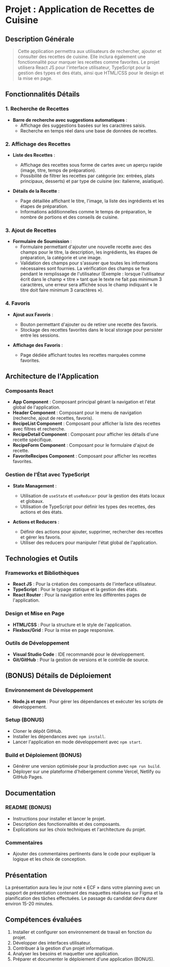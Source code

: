 # Projet : Application de Recettes de Cuisine

## Description Générale

>Cette application permettra aux utilisateurs de rechercher, ajouter et consulter des recettes de cuisine. Elle inclura également une fonctionnalité pour marquer les recettes comme favorites. Le projet utilisera React JS pour l'interface utilisateur, TypeScript pour la gestion des types et des états, ainsi que HTML/CSS pour le design et la mise en page.

## Fonctionnalités Détails

### 1. Recherche de Recettes

- **Barre de recherche avec suggestions automatiques** :
    - Affichage des suggestions basées sur les caractères saisis.
    - Recherche en temps réel dans une base de données de recettes.

### 2. Affichage des Recettes

- **Liste des Recettes** :
    - Affichage des recettes sous forme de cartes avec un aperçu rapide (image, titre, temps de préparation).
    - Possibilité de filtrer les recettes par catégorie (ex: entrées, plats principaux, desserts) et par type de cuisine (ex: italienne, asiatique).

- **Détails de la Recette** :
    - Page détaillée affichant le titre, l'image, la liste des ingrédients et les étapes de préparation.
    - Informations additionnelles comme le temps de préparation, le nombre de portions et des conseils de cuisine.

### 3. Ajout de Recettes

- **Formulaire de Soumission** :
    - Formulaire permettant d'ajouter une nouvelle recette avec des champs pour le titre, la description, les ingrédients, les étapes de préparation, la catégorie et une image.
    - Validation des champs pour s'assurer que toutes les informations nécessaires sont fournies. La vérification des champs se fera pendant le remplissage de l'utilisateur (Exemple : lorsque l'utilisateur écrit dans le champ « titre » tant que le texte ne fait pas minimum 3 caractères, une erreur sera affichée sous le champ indiquant « le titre doit faire minimum 3 caractères »).

### 4. Favoris

- **Ajout aux Favoris** :
    - Bouton permettant d'ajouter ou de retirer une recette des favoris.
    - Stockage des recettes favorites dans le local storage pour persister entre les sessions.

- **Affichage des Favoris** :
    - Page dédiée affichant toutes les recettes marquées comme favorites.

## Architecture de l'Application

### Composants React

- **App Component** : Composant principal gérant la navigation et l'état global de l'application.
- **Header Component** : Composant pour le menu de navigation (recherche, ajout de recettes, favoris).
- **RecipeList Component** : Composant pour afficher la liste des recettes avec filtres et recherche.
- **RecipeDetail Component** : Composant pour afficher les détails d'une recette spécifique.
- **RecipeForm Component** : Composant pour le formulaire d'ajout de recette.
- **FavoriteRecipes Component** : Composant pour afficher les recettes favorites.

### Gestion de l'État avec TypeScript

- **State Management** :
    - Utilisation de `useState` et `useReducer` pour la gestion des états locaux et globaux.
    - Utilisation de TypeScript pour définir les types des recettes, des actions et des états.

- **Actions et Reducers** :
    - Définir des actions pour ajouter, supprimer, rechercher des recettes et gérer les favoris.
    - Utiliser des reducers pour manipuler l'état global de l'application.

## Technologies et Outils

### Frameworks et Bibliothèques

- **React JS** : Pour la création des composants de l'interface utilisateur.
- **TypeScript** : Pour le typage statique et la gestion des états.
- **React Router** : Pour la navigation entre les différentes pages de l'application.

### Design et Mise en Page

- **HTML/CSS** : Pour la structure et le style de l'application.
- **Flexbox/Grid** : Pour la mise en page responsive.

### Outils de Développement

- **Visual Studio Code** : IDE recommandé pour le développement.
- **Git/GitHub** : Pour la gestion de versions et le contrôle de source.

## (BONUS) Détails de Déploiement

### Environnement de Développement

- **Node.js et npm** : Pour gérer les dépendances et exécuter les scripts de développement.

### Setup (BONUS)

- Cloner le dépôt GitHub.
- Installer les dépendances avec `npm install`.
- Lancer l'application en mode développement avec `npm start`.

### Build et Déploiement (BONUS)

- Générer une version optimisée pour la production avec `npm run build`.
- Déployer sur une plateforme d'hébergement comme Vercel, Netlify ou GitHub Pages.

## Documentation

### README (BONUS)

- Instructions pour installer et lancer le projet.
- Description des fonctionnalités et des composants.
- Explications sur les choix techniques et l'architecture du projet.

### Commentaires

- Ajouter des commentaires pertinents dans le code pour expliquer la logique et les choix de conception.

## Présentation

La présentation aura lieu le jour noté « ECF » dans votre planning avec un support de présentation contenant des maquettes réalisées sur Figma et la planification des tâches effectuées. Le passage du candidat devra durer environ 15-20 minutes.

## Compétences évaluées

1. Installer et configurer son environnement de travail en fonction du projet.
2. Développer des interfaces utilisateur.
3. Contribuer à la gestion d'un projet informatique.
4. Analyser les besoins et maquetter une application.
5. Préparer et documenter le déploiement d'une application (BONUS).
